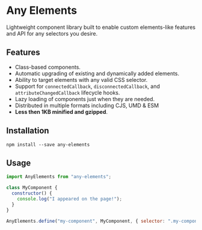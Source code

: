 # Any Elements

Lightweight component library built to enable custom elements-like features and API for any selectors you desire.

## Features

- Class-based components.
- Automatic upgrading of existing and dynamically added elements.
- Ability to target elements with any valid CSS selector.
- Support for `connectedCallback`, `disconnectedCallback`, and `attributeChangedCallback` lifecycle hooks.
- Lazy loading of components just when they are needed.
- Distributed in multiple formats including CJS, UMD & ESM
- **Less then 1KB minified and gzipped**.

## Installation

```
npm install --save any-elements
```

## Usage

```javascript
import AnyElements from "any-elements";

class MyComponent {
  constructor() {
    console.log("I appeared on the page!");
  }
}

AnyElements.define("my-component", MyComponent, { selector: ".my-component" });
```
